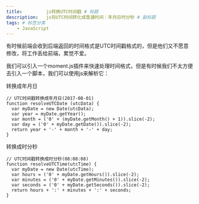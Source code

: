 ```yaml
---
title:         js转换UTC时间戳 # 标题
description:   js将UTC时间转化成普通时间：年月日时分秒 # 副标题
tags: # 标签分类
    - JavaScript
---
```



有时候前端会收到后端返回的时间格式是UTC时间戳格式的，但是他们又不愿意修改，将工作丢给前端，累觉不爱。

我们可以引入一个moment.js插件来快速处理时间格式，但是有时候我们不太方便去引入一个脚本，我们可以使用js来解析它：

转换成年月日
```
// UTC时间戳转换成年月日(2017-08-01)
function resolveUTCDate (utcData) {
  var myDate = new Date(utcData);
  var year = myDate.getYear();
  var month = ('0' + (myDate.getMonth() + 1)).slice(-2);
  var day = ('0' + myDate.getDate()).slice(-2);
  return year + '-' + month + '-' + day;
}
```


转换成时分秒
```
// UTC时间戳转换成时分秒(08:08:08)
function resolveUTCTime(utcTime) {
  var myDate = new Date(utcTime);
  var hours = ('0' + myDate.getHours()).slice(-2);
  var minutes = ('0' + myDate.getMinutes()).slice(-2);
  var seconds = ('0' + myDate.getSeconds()).slice(-2);
  return hours + ':' + minutes + ':' + seconds;
}
```